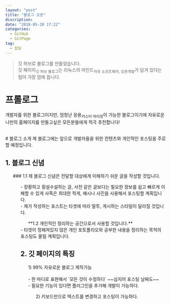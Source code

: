 ```yaml
---
layout: "post"
title: "블로그 오픈"
discription:
date: "2018-05-28 17:22"
categories:
  - GitHub
  - GitPage
tag:
  - 잡담
---
```


> 깃 허브로 블로그를 만들었습니다.<br>
> 깃 페이지<sub>깃 허브 블로그</sub>는 리눅스의 마인드<sub>자유 소프트웨어, 오픈개발</sub>가 담겨 있다는 점이 가장 맘에 듭니다.

# 프롤로그
개발자를 위한 블로그이지만, 엄청난 응용<sub>커스터 마이징</sub>이 가능한 블로그이기에 자유로운 나만의 홈페이지를 만들고싶은 모든분들에게 적극 추천합니다!

<br>
# 블로그 소개
제 블로그에는 앞으로 개발자들을 위한 컨텐츠와 개인적인 포스팅을 주로 할 예정입니다.
<br>

## 1. 블로그 신념

<ol>### 1.1 제 블로그 신념은 전달할 대상에게 이해하기 쉬운 글을 작성할 것입니다.<ol>
  - 장황하고 횡설수설하는 글, 사전 같은 글보다는 필요한 정보를 쉽고 빠르게 이해할 수 있게 사족은 최대한 적게, 예시나 사진을 사용해서 포스팅할 계획입니다.<br>
  - 제가 작성하는 포스트는 타겟에 따라 말투, 게시하는 스타일이 달라질 것입니다.<br>
<ol> **1.2 개인적인 정리하는 공간으로서 사용할 것입니다.** </ol>
    - 타겟이 정해져있지 않은 개인 포토폴리오와 공부한 내용을 정리하는 목적의 포스팅도 올릴 계획입니다.

## 2. 깃 페이지의 특징
<ol/><dt>1) 99% 자유로운 블로그 제작가능</dt>
<br> - 한 마디로 표현해서 `모든 것이 수정하다` ~~심지어 포스팅 날짜도~~ <br>
- 필요한 기능이 있다면 플러그인을 추가해 개발이 가능하다.
<ol/><dt>2) 키보드만으로 텍스트를 변경하고 포스팅이 가능하다.</dt>
